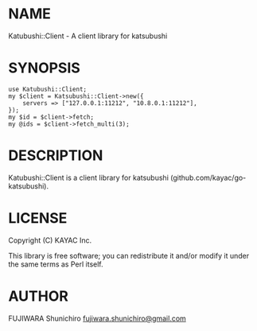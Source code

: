 # NAME

Katubushi::Client - A client library for katsubushi

# SYNOPSIS

    use Katubushi::Client;
    my $client = Katsubushi::Client->new({
        servers => ["127.0.0.1:11212", "10.8.0.1:11212"],
    });
    my $id = $client->fetch;
    my @ids = $client->fetch_multi(3);

# DESCRIPTION

Katubushi::Client is a client library for katsubushi (github.com/kayac/go-katsubushi).

# LICENSE

Copyright (C) KAYAC Inc.

This library is free software; you can redistribute it and/or modify
it under the same terms as Perl itself.

# AUTHOR

FUJIWARA Shunichiro <fujiwara.shunichiro@gmail.com>
